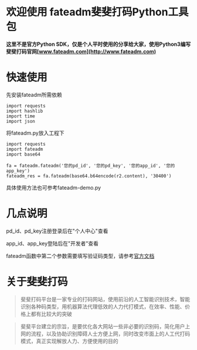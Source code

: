 # 欢迎使用 fateadm斐斐打码Python工具包

**这里不是官方Python SDK，仅是个人平时使用的分享给大家，使用Python3编写**
**斐斐打码官网[www.fateadm.com](http://www.fateadm.com)**

# 快速使用

先安装fateadm所需依赖


    import requests
    import hashlib
    import time
    import json
将fateadm.py放入工程下
 

    import requests
    import fateadm
    import base64
    
    fa = fateadm.fateadm('您的pd_id', '您的pd_key', '您的app_id', '您的app_key')
    fateadm_res = fa.fateadm(base64.b64encode(r2.content), '30400')
具体使用方法也可参考fateadm-demo.py

# 几点说明
pd_id、pd_key注册登录后在"个人中心"查看

app_id、app_key登陆后在"开发者"查看

fateadm函数中第二个参数需要填写验证码类型，请参考[官方文档](http://docs.fateadm.com/web/#/1?page_id=36)

# 关于斐斐打码
> 斐斐打码平台是一家专业的打码网站，使用前沿的人工智能识别技术，智能识别各种码类型，用机器算法代理低效的人力代打模式，在效率、性能、价格上都有比较大的突破

> 斐斐平台建立的宗旨，是要优化各大网站一些非必要的识别码，简化用户上网的流程，以及协助识别障碍人士方便上网，同时改变市面上的人工代打码模式，真正实现解放人力、方便使用的目的
